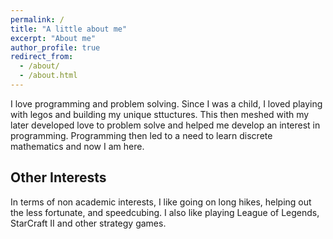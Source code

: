 ```yaml
---
permalink: /
title: "A little about me"
excerpt: "About me"
author_profile: true
redirect_from: 
  - /about/
  - /about.html
---
```


I love programming and problem solving. Since I was a child, I loved playing with legos and building my unique sttuctures. This then meshed with my later developed love to problem solve and helped me develop an interest in programming. Programming then led to a need to learn discrete mathematics and now I am here.

Other Interests
------
In terms of non academic interests, I like going on long hikes, helping out the less fortunate, and speedcubing. I also like playing League of Legends, StarCraft II and other strategy games.
